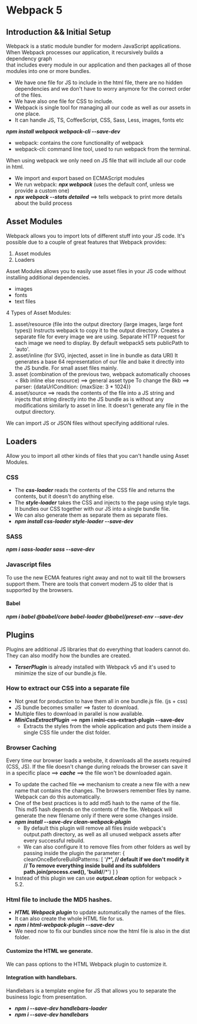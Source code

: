 # Webpack 5

## Introduction && Initial Setup

Webpack is a static module bundler for modern JavaScript applications.  
When Webpack processes our application, it recursively builds a dependency graph  
that includes every module in our application and then packages all of those  
modules into one or more bundles.

- We have one file for JS to include in the html file, there are no hidden   dependencies and we don't have to worry anymore for the correct order of the files.
- We have also one file for CSS to include.
- Webpack is single tool for managing all our code as well as our assets in one place.
- It can handle JS, TS, CoffeeScript, CSS, Sass, Less, images, fonts etc

***npm install webpack webpack-cli --save-dev***

- webpack: contains the core functionality of webpack
- webpack-cli: command line tool, used to run webpack from the terminal.

When using webpack we only need on JS file that will include all our code in html.
- We import and export based on ECMAScript modules
- We run webpack: ***npx webpack*** (uses the default conf, unless we provide a custom one)
- ***npx webpack --stats detailed*** ==> tells webpack to print more details about the build process

## Asset Modules

Webpack allows you to import lots of different stuff into your JS code.
It's possible due to a couple of great features that Webpack provides:
1. Asset modules
2. Loaders

Asset Modules allows you to easily use asset files in your JS code without
installing additional dependencies.
- images
- fonts
- text files

4 Types of Asset Modules: 
1. asset/resource (file into the output directory (large images, large font types))
   Instructs webpack to copy it to the output directory.
   Creates a separate file for every image we are using. Separate HTTP request for each image we need to display.
   By default webpack5 sets publicPath to 'auto'.
2. asset/inline (for SVG, injected, asset in line in bundle as data URI)
   It generates a base 64 representation of our file and bake it directly into the JS bundle. For small asset files mainly.
3. asset (combination of the previous two, webpack automatically chooses < 8kb inline else resource) ==> general asset type
   To change the 8kb ==> parser: {dataUrlCondition: {maxSize: 3 * 1024}}
4. asset/source ==> reads the contents of the file into a JS string and injects that string directly into the JS bundle as is without any modifications similarly to asset in line. It doesn't generate any file in the output directory.

We can import JS or JSON files without specifying additional rules.

## Loaders

Allow you to import all other kinds of files that you can't handle using Asset Modules.

### CSS

- The ***css-loader*** reads the contents of the CSS file and returns the contents, but it doesn't do anything else.
- The ***style-loader*** takes the CSS and injects to the page using style tags. It bundles our CSS together with our JS into a single bundle file.
- We can also generate them as separate them as separate files.
- ***npm install css-loader style-loader --save-dev***

### SASS

***npm i sass-loader sass --save-dev***

### Javascript files
To use the new ECMA features right away and not to wait till the browsers support them. There are tools that convert modern JS to older that is supported by the browsers.

#### Babel

***npm i babel @babel/core babel-loader @babel/preset-env --save-dev***

## Plugins

Plugins are additional JS libraries that do everything that loaders cannot do.
They can also modify how the bundles are created. 

- ***TerserPlugin*** is already installed with Webpack v5 and it's used to minimize the size of our bundle.js file.

### How to extract our CSS into a separate file
- Not great for production to have them all in one bundle.js file. (js + css)
- JS bundle becomes smaller ==> faster to download.
- Multiple files to download in parallel is now available.
- ***MiniCssExtractPlugin*** ==> **npm i mini-css-extract-plugin --save-dev**
  - Extracts the styles from the whole application and puts them inside a single CSS file under the dist folder.

### Browser Caching
Every time our browser loads a website, it downloads all the assets required (CSS, JS). If the file doesn't change during reloads the browser can save it in a specific place ==> ***cache*** ==> the file won't be downloaded again.

- To update the cached file ==> mechanism to create a new file with a new name that contains the changes. The browsers remember files by name. Webpack can do this automatically.
- One of the best practices is to add md5 hash to the name of the file. This md5 hash depends on the contents of the file. Webpack will generate the new filename only if there were some changes inside.
- ***npm install --save-dev clean-webpack-plugin***
  - By default this plugin will remove all files inside webpack's output.path directory, as well as all unused webpack assets after every successful rebuild.
  - We can also configure it to remove files from other folders as well by passing inside the plugin the parameter:
      {
            cleanOnceBeforeBuildPatterns: [
                '**/*', // default if we don't modify it
                // To remove everything inside build and its subfolders
                path.join(process.cwd(), 'build/**/*')
            ]
        }
- Instead of this plugin we can use ***output.clean*** option for webpack > 5.2.

### Html file to include the MD5 hashes.
- ***HTML Webpack plugin*** to update automatically the names of the files.
- It can also create the whole HTML file for us.
- ***npm i html-webpack-plugin --save-dev***
- We need now to fix our bundles since now the html file is also in the dist folder.

#### Customize the HTML we generate.
We can pass options to the HTML Webpack plugin to customize it.

#### Integration with handlebars.
Handlebars is a template engine for JS that allows you to separate the business logic from presentation.

- ***npm i --save-dev handlebars-loader***
- ***npm i --save-dev handlebars***
